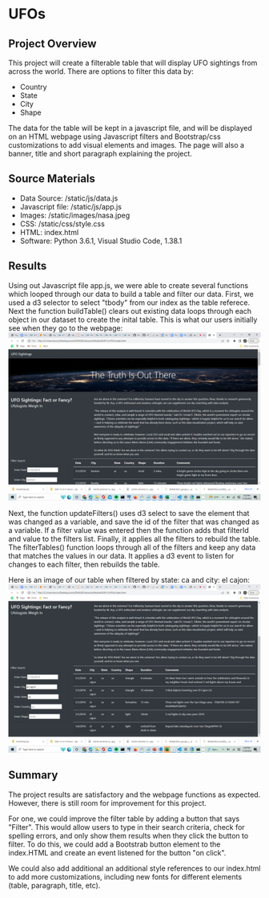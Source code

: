 # UFOs

## Project Overview
This project will create a filterable table that will display UFO sightings from across the world. There are options to filter this data by:

- Country 
- State 
- City 
- Shape 

The data for the table will be kept in a javascript file, and will be displayed on an HTML webpage using Javascript filters and Bootstrap/css customizations to add visual elements and images. The page will also a banner, title and short paragraph explaining the project.


## Source Materials
- Data Source: /static/js/data.js
- Javascript file: /static/js/app.js
- Images: /static/images/nasa.jpeg
- CSS: /static/css/style.css
- HTML: index.html
- Software: Python 3.6.1, Visual Studio Code, 1.38.1

## Results
Using out Javascript file app.js, we were able to create several functions which looped through our data to build a table and filter our data. First, we used a d3 selector to select "tbody" from our index as the table referece. Next the function buildTable() clears out existing data loops through each object in our dataset to create the inital table. This is what our users initially see when they go to the webpage:
  ![UFO Init](https://github.com/ecost95/UFOs/blob/main/Screenshot%20(227).png)

Next, the function updateFilters() uses d3 select to save the element that was changed as a variable, and save the id of the filter that was changed as a variable. If a filter value was entered then the function adds that filterId and value to the filters list. Finally, it applies all the filters to rebuild the table. 
The filterTables() function loops through all of the filters and keep any data that matches the values in our data. It applies a d3 event to listen for changes to each filter, then rebuilds the table. 

Here is an image of our table when filtered by state: ca and city: el cajon:
  ![UFO Filtered](https://github.com/ecost95/UFOs/blob/main/Screenshot%20(224).png)


## Summary
The project results are satisfactory and the webpage functions as expected. However, there is still room for improvement for this project. 

For one, we could improve the filter table by adding a button that says "Filter". This would allow users to type in their search criteria, check for spelling errors, and only show them results when they click the button to filter. To do this, we could add a Bootstrab button element to the index.HTML and create an event listened for the button "on click".

We could also add additional an additional style references to our index.html to add more customizations, including new fonts for different elements (table, paragraph, title, etc).
